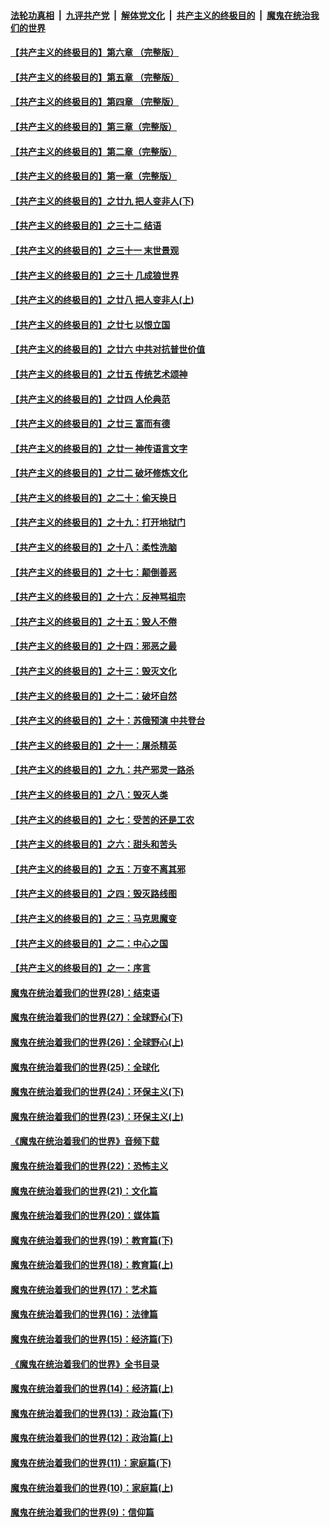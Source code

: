 

####  [法轮功真相](../../../../basic/blob/master/README.md?t=04161401) &nbsp;|&nbsp; [九评共产党](../../../../9ping.md/blob/master/README.md?t=04161401) &nbsp;|&nbsp; [解体党文化](../../../../jtdwh.md/blob/master/README.md?t=04161401)  &nbsp;|&nbsp; [共产主义的终极目的](../../../../gczydzjmd.md/blob/master/README.md?t=04161401) &nbsp;|&nbsp; [魔鬼在统治我们的世界](../../../../mgztzwmdsj.md/blob/master/README.md?t=04161401) 

#### [【共产主义的终极目的】第六章 （完整版）](../pages/nsc422/n11428913.md?t=04161401) 

#### [【共产主义的终极目的】第五章 （完整版）](../pages/nsc422/n11428912.md?t=04161401) 

#### [【共产主义的终极目的】第四章 （完整版）](../pages/nsc422/n11428907.md?t=04161401) 

#### [【共产主义的终极目的】第三章（完整版）](../pages/nsc422/n11428848.md?t=04161401) 

#### [【共产主义的终极目的】第二章（完整版）](../pages/nsc422/n11428831.md?t=04161401) 

#### [【共产主义的终极目的】第一章（完整版）](../pages/nsc422/n11417651.md?t=04161401) 

#### [【共产主义的终极目的】之廿九 把人变非人(下)](../pages/nsc422/n11344140.md?t=04161401) 

#### [【共产主义的终极目的】之三十二 结语](../pages/nsc422/n11360535.md?t=04161401) 

#### [【共产主义的终极目的】之三十一 末世景观](../pages/nsc422/n11351129.md?t=04161401) 

#### [【共产主义的终极目的】之三十 几成狼世界](../pages/nsc422/n11348280.md?t=04161401) 

#### [【共产主义的终极目的】之廿八 把人变非人(上)](../pages/nsc422/n11340492.md?t=04161401) 

#### [【共产主义的终极目的】之廿七 以恨立国](../pages/nsc422/n11336944.md?t=04161401) 

#### [【共产主义的终极目的】之廿六 中共对抗普世价值](../pages/nsc422/n11324785.md?t=04161401) 

#### [【共产主义的终极目的】之廿五 传统艺术颂神](../pages/nsc422/n11296396.md?t=04161401) 

#### [【共产主义的终极目的】之廿四 人伦典范](../pages/nsc422/n11296397.md?t=04161401) 

#### [【共产主义的终极目的】之廿三 富而有德](../pages/nsc422/n11283598.md?t=04161401) 

#### [【共产主义的终极目的】之廿一 神传语言文字](../pages/nsc422/n11263265.md?t=04161401) 

#### [【共产主义的终极目的】之廿二 破坏修炼文化](../pages/nsc422/n11245728.md?t=04161401) 

#### [【共产主义的终极目的】之二十：偷天换日](../pages/nsc422/n11238846.md?t=04161401) 

#### [【共产主义的终极目的】之十九：打开地狱门](../pages/nsc422/n11206376.md?t=04161401) 

#### [【共产主义的终极目的】之十八：柔性洗脑](../pages/nsc422/n11199994.md?t=04161401) 

#### [【共产主义的终极目的】之十七：颠倒善恶](../pages/nsc422/n11179782.md?t=04161401) 

#### [【共产主义的终极目的】之十六：反神骂祖宗](../pages/nsc422/n11166798.md?t=04161401) 

#### [【共产主义的终极目的】之十五：毁人不倦](../pages/nsc422/n11166792.md?t=04161401) 

#### [【共产主义的终极目的】之十四：邪恶之最](../pages/nsc422/n11150249.md?t=04161401) 

#### [【共产主义的终极目的】之十三：毁灭文化](../pages/nsc422/n11135227.md?t=04161401) 

#### [【共产主义的终极目的】之十二：破坏自然](../pages/nsc422/n11135214.md?t=04161401) 

#### [【共产主义的终极目的】之十：苏俄预演 中共登台](../pages/nsc422/n11118424.md?t=04161401) 

#### [【共产主义的终极目的】之十一：屠杀精英](../pages/nsc422/n11118442.md?t=04161401) 

#### [【共产主义的终极目的】之九：共产邪灵一路杀](../pages/nsc422/n11114139.md?t=04161401) 

#### [【共产主义的终极目的】之八：毁灭人类](../pages/nsc422/n11108503.md?t=04161401) 

#### [【共产主义的终极目的】之七：受苦的还是工农](../pages/nsc422/n11101809.md?t=04161401) 

#### [【共产主义的终极目的】之六：甜头和苦头](../pages/nsc422/n11096971.md?t=04161401) 

#### [【共产主义的终极目的】之五：万变不离其邪](../pages/nsc422/n11091285.md?t=04161401) 

#### [【共产主义的终极目的】之四：毁灭路线图](../pages/nsc422/n11086284.md?t=04161401) 

#### [【共产主义的终极目的】之三：马克思魔变](../pages/nsc422/n11061941.md?t=04161401) 

#### [【共产主义的终极目的】之二：中心之国](../pages/nsc422/n11047728.md?t=04161401) 

#### [【共产主义的终极目的】之一：序言](../pages/nsc422/n11086077.md?t=04161401) 

#### [魔鬼在统治着我们的世界(28)：结束语](../pages/nsc422/n10936246.md?t=04161401) 

#### [魔鬼在统治着我们的世界(27)：全球野心(下)](../pages/nsc422/n10928319.md?t=04161401) 

#### [魔鬼在统治着我们的世界(26)：全球野心(上)](../pages/nsc422/n10900318.md?t=04161401) 

#### [魔鬼在统治着我们的世界(25)：全球化](../pages/nsc422/n10788205.md?t=04161401) 

#### [魔鬼在统治着我们的世界(24)：环保主义(下)](../pages/nsc422/n10695307.md?t=04161401) 

#### [魔鬼在统治着我们的世界(23)：环保主义(上)](../pages/nsc422/n10688613.md?t=04161401) 

#### [《魔鬼在统治着我们的世界》音频下载](../pages/nsc422/n10635553.md?t=04161401) 

#### [魔鬼在统治着我们的世界(22)：恐怖主义](../pages/nsc422/n10614727.md?t=04161401) 

#### [魔鬼在统治着我们的世界(21)：文化篇](../pages/nsc422/n10597706.md?t=04161401) 

#### [魔鬼在统治着我们的世界(20)：媒体篇](../pages/nsc422/n10586579.md?t=04161401) 

#### [魔鬼在统治着我们的世界(19)：教育篇(下)](../pages/nsc422/n10564808.md?t=04161401) 

#### [魔鬼在统治着我们的世界(18)：教育篇(上)](../pages/nsc422/n10526970.md?t=04161401) 

#### [魔鬼在统治着我们的世界(17)：艺术篇](../pages/nsc422/n10499093.md?t=04161401) 

#### [魔鬼在统治着我们的世界(16)：法律篇](../pages/nsc422/n10485969.md?t=04161401) 

#### [魔鬼在统治着我们的世界(15)：经济篇(下)](../pages/nsc422/n10469975.md?t=04161401) 

#### [《魔鬼在统治着我们的世界》全书目录](../pages/nsc422/n10464261.md?t=04161401) 

#### [魔鬼在统治着我们的世界(14)：经济篇(上)](../pages/nsc422/n10457370.md?t=04161401) 

#### [魔鬼在统治着我们的世界(13)：政治篇(下)](../pages/nsc422/n10448270.md?t=04161401) 

#### [魔鬼在统治着我们的世界(12)：政治篇(上)](../pages/nsc422/n10444576.md?t=04161401) 

#### [魔鬼在统治着我们的世界(11)：家庭篇(下)](../pages/nsc422/n10440961.md?t=04161401) 

#### [魔鬼在统治着我们的世界(10)：家庭篇(上)](../pages/nsc422/n10435448.md?t=04161401) 

#### [魔鬼在统治着我们的世界(9)：信仰篇](../pages/nsc422/n10432159.md?t=04161401) 

